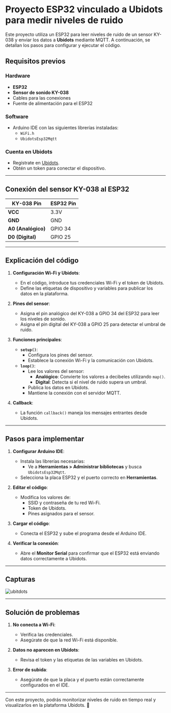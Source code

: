 # Proyecto ESP32 vinculado a Ubidots para medir niveles de ruido

Este proyecto utiliza un ESP32 para leer niveles de ruido de un sensor KY-038 y enviar los datos a **Ubidots** mediante MQTT. A continuación, se detallan los pasos para configurar y ejecutar el código.

## Requisitos previos

### Hardware
- **ESP32**
- **Sensor de sonido KY-038**
- Cables para las conexiones
- Fuente de alimentación para el ESP32

### Software
- Arduino IDE con las siguientes librerías instaladas:
  - `WiFi.h`
  - `UbidotsEsp32Mqtt`

### Cuenta en Ubidots
- Regístrate en [Ubidots](https://ubidots.com/).
- Obtén un token para conectar el dispositivo.

---

## Conexión del sensor KY-038 al ESP32

| **KY-038** Pin  | **ESP32** Pin |
|------------------|---------------|
| **VCC**         | 3.3V          |
| **GND**         | GND           |
| **A0 (Analógico)** | GPIO 34     |
| **D0 (Digital)** | GPIO 25      |

---

## Explicación del código

1. **Configuración Wi-Fi y Ubidots**:
   - En el código, introduce tus credenciales Wi-Fi y el token de Ubidots.
   - Define las etiquetas de dispositivo y variables para publicar los datos en la plataforma.

2. **Pines del sensor**:
   - Asigna el pin analógico del KY-038 a GPIO 34 del ESP32 para leer los niveles de sonido.
   - Asigna el pin digital del KY-038 a GPIO 25 para detectar el umbral de ruido.

3. **Funciones principales**:
   - **`setup()`**: 
     - Configura los pines del sensor.
     - Establece la conexión Wi-Fi y la comunicación con Ubidots.
   - **`loop()`**:
     - Lee los valores del sensor:
       - **Analógico**: Convierte los valores a decibeles utilizando `map()`.
       - **Digital**: Detecta si el nivel de ruido supera un umbral.
     - Publica los datos en Ubidots.
     - Mantiene la conexión con el servidor MQTT.

4. **Callback**:
   - La función `callback()` maneja los mensajes entrantes desde Ubidots.

---

## Pasos para implementar

1. **Configurar Arduino IDE**:
   - Instala las librerías necesarias:
     - Ve a **Herramientas > Administrar bibliotecas** y busca `UbidotsEsp32Mqtt`.
   - Selecciona la placa ESP32 y el puerto correcto en **Herramientas**.

2. **Editar el código**:
   - Modifica los valores de:
     - SSID y contraseña de tu red Wi-Fi.
     - Token de Ubidots.
     - Pines asignados para el sensor.

3. **Cargar el código**:
   - Conecta el ESP32 y sube el programa desde el Arduino IDE.

4. **Verificar la conexión**:
   - Abre el **Monitor Serial** para confirmar que el ESP32 está enviando datos correctamente a Ubidots.

---

## Capturas

![ubitdots](https://github.com/user-attachments/assets/fcb8c5ea-4c56-4846-9848-6fff6923583a)


---

## Solución de problemas

1. **No conecta a Wi-Fi**:
   - Verifica las credenciales.
   - Asegúrate de que la red Wi-Fi está disponible.

2. **Datos no aparecen en Ubidots**:
   - Revisa el token y las etiquetas de las variables en Ubidots.

3. **Error de subida**:
   - Asegúrate de que la placa y el puerto están correctamente configurados en el IDE.

---

Con este proyecto, podrás monitorizar niveles de ruido en tiempo real y visualizarlos en la plataforma Ubidots. 🚀
